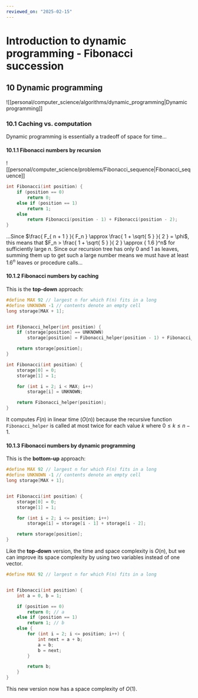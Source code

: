 ```yaml
---
reviewed_on: "2025-02-15"
---
```


# Introduction to dynamic programming - Fibonacci succession

## 10 Dynamic programming

![[personal/computer_science/algorithms/dynamic_programming|Dynamic programming]]

### 10.1 Caching vs. computation

Dynamic programming is essentially a tradeoff of space for time...

#### 10.1.1 Fibonacci numbers by recursion

![[personal/computer_science/problems/Fibonacci_sequence|Fibonacci_sequence]]

```cpp
int Fibonacci(int position) {
	if (position == 0)
		return 0;
	else if (position == 1)
		return 1;
	else
		return Fibonacci(position - 1) + Fibonacci(position - 2);
}
```

...Since $\frac{ F_{ n + 1 } }{ F_n } \approx \frac{ 1 + \sqrt{ 5 } }{ 2 } = \phi$, this means that $F_n > \frac{ 1 + \sqrt{ 5 } }{ 2 } \approx { 1.6 }^n$ for sufficiently large $n$. Since our recursion tree has only $0$ and $1$ as leaves, summing them up to get such a large number means we must have at least ${ 1.6 }^n$ leaves or procedure calls...

#### 10.1.2 Fibonacci numbers by caching

This is the **top-down** approach:

```cpp
#define MAX 92 // largest n for which F(n) fits in a long
#define UNKNOWN -1 // contents denote an empty cell
long storage[MAX + 1];


int Fibonacci_helper(int position) {
	if (storage[position] == UNKNOWN)
		storage[position] = Fibonacci_helper(position - 1) + Fibonacci_helper(position - 2);

	return storage[position];
}

int Fibonacci(int position) {
	storage[0] = 0;
	storage[1] = 1;

	for (int i = 2; i < MAX; i++)
		storage[i] = UNKNOWN;

	return Fibonacci_helper(position);
}
```

It computes $F(n)$ in linear time ($O(n)$) because the recursive function `Fibonacci_helper` is called at most twice for each value $k$ where $0 \leq k \leq n -1$.

#### 10.1.3 Fibonacci numbers by dynamic programming

This is the **bottom-up** approach:

```cpp
#define MAX 92 // largest n for which F(n) fits in a long
#define UNKNOWN -1 // contents denote an empty cell
long storage[MAX + 1];


int Fibonacci(int position) {
	storage[0] = 0;
	storage[1] = 1;

	for (int i = 2; i <= position; i++)
		storage[i] = storage[i - 1] + storage[i - 2];

	return storage[position];
}
```

Like the **top-down** version, the time and space complexity is $O(n)$, but we can improve its space complexity by using two variables instead of one vector.

```cpp
#define MAX 92 // largest n for which F(n) fits in a long


int Fibonacci(int position) {
	int a = 0, b = 1;

	if (position == 0)
		return 0; // a
	else if (position == 1)
		return 1; // b
	else {
		for (int i = 2; i <= position; i++) {
			int next = a + b;
			a = b;
			b = next;
		}

		return b;
	}
}
```

This new version now has a space complexity of $O(1)$.
